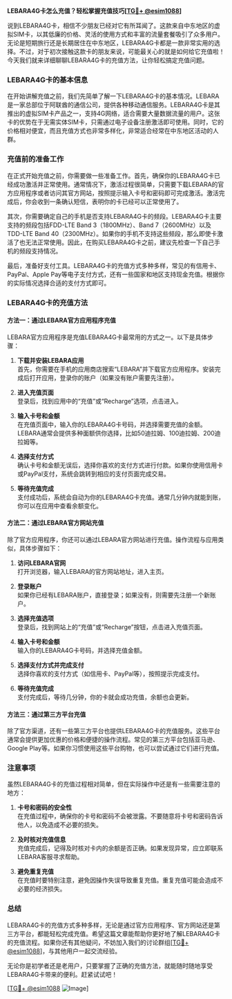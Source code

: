 **LEBARA4G卡怎么充值？轻松掌握充值技巧[[TG💪+ @esim1088](https://t.me/s/esim1088)]**

说到LEBARA4G卡，相信不少朋友已经对它有所耳闻了。这款来自中东地区的虚拟SIM卡，以其低廉的价格、灵活的使用方式和丰富的流量套餐吸引了众多用户。无论是短期旅行还是长期居住在中东地区，LEBARA4G卡都是一款非常实用的选择。不过，对于初次接触这款卡的朋友来说，可能最关心的就是如何给它充值啦！今天我们就来详细聊聊LEBARA4G卡的充值方法，让你轻松搞定充值问题。

### LEBARA4G卡的基本信息

在开始讲解充值之前，我们先简单了解一下LEBARA4G卡的基本情况。LEBARA是一家总部位于阿联酋的通信公司，提供各种移动通信服务。LEBARA4G卡是其推出的虚拟SIM卡产品之一，支持4G网络，适合需要大量数据流量的用户。这张卡的优势在于无需实体SIM卡，只需通过电子设备注册激活即可使用。同时，它的价格相对便宜，而且充值方式也非常多样化，非常适合经常在中东地区活动的人群。

### 充值前的准备工作

在正式开始充值之前，你需要做一些准备工作。首先，确保你的LEBARA4G卡已经成功激活并正常使用。通常情况下，激活过程很简单，只需要下载LEBARA的官方应用程序或者访问其官方网站，按照提示输入卡号和密码即可完成激活。激活完成后，你会收到一条确认短信，表明你的卡已经可以正常使用了。

其次，你需要确定自己的手机是否支持LEBARA4G卡的频段。LEBARA4G卡主要支持的频段包括FDD-LTE Band 3（1800MHz）、Band 7（2600MHz）以及TDD-LTE Band 40（2300MHz）。如果你的手机不支持这些频段，那么即使卡激活了也无法正常使用。因此，在购买LEBARA4G卡之前，建议先检查一下自己手机的频段支持情况。

最后，准备好支付工具。LEBARA4G卡的充值方式多种多样，常见的有信用卡、PayPal、Apple Pay等电子支付方式，还有一些国家和地区支持现金充值。根据你的实际情况选择合适的支付方式即可。

### LEBARA4G卡的充值方法

#### 方法一：通过LEBARA官方应用程序充值

LEBARA官方应用程序是充值LEBARA4G卡最常用的方式之一。以下是具体步骤：

1. **下载并安装LEBARA应用**  
   首先，你需要在手机的应用商店搜索“LEBARA”并下载官方应用程序。安装完成后打开应用，登录你的账户（如果没有账户需要先注册）。

2. **进入充值页面**  
   登录后，找到应用中的“充值”或“Recharge”选项，点击进入。

3. **输入卡号和金额**  
   在充值页面中，输入你的LEBARA4G卡号码，并选择需要充值的金额。LEBARA通常会提供多种面额供你选择，比如50迪拉姆、100迪拉姆、200迪拉姆等。

4. **选择支付方式**  
   确认卡号和金额无误后，选择你喜欢的支付方式进行付款。如果你使用信用卡或PayPal支付，系统会跳转到相应的支付页面完成交易。

5. **等待充值完成**  
   支付成功后，系统会自动为你的LEBARA4G卡充值。通常几分钟内就能到账，你可以在应用中查看余额变化。

#### 方法二：通过LEBARA官方网站充值

除了官方应用程序，你还可以通过LEBARA官方网站进行充值。操作流程与应用类似，具体步骤如下：

1. **访问LEBARA官网**  
   打开浏览器，输入LEBARA的官方网站地址，进入主页。

2. **登录账户**  
   如果你已经有LEBARA账户，直接登录；如果没有，则需要先注册一个新账户。

3. **选择充值选项**  
   登录后，找到网站上的“充值”或“Recharge”按钮，点击进入充值页面。

4. **输入卡号和金额**  
   输入你的LEBARA4G卡号码，并选择充值金额。

5. **选择支付方式并完成支付**  
   选择你喜欢的支付方式（如信用卡、PayPal等），按照提示完成支付。

6. **等待充值完成**  
   支付完成后，等待几分钟，你的卡就会成功充值，余额也会更新。

#### 方法三：通过第三方平台充值

除了官方渠道，还有一些第三方平台也提供LEBARA4G卡的充值服务。这些平台通常会提供更加优惠的价格和便捷的操作流程。常见的第三方平台包括亚马逊、Google Play等。如果你习惯使用这些平台购物，也可以尝试通过它们进行充值。

### 注意事项

虽然LEBARA4G卡的充值过程相对简单，但在实际操作中还是有一些需要注意的地方：

1. **卡号和密码的安全性**  
   在充值过程中，确保你的卡号和密码不会被泄露。不要随意将卡号和密码告诉他人，以免造成不必要的损失。

2. **及时核对充值信息**  
   充值完成后，记得及时核对卡内的余额是否正确。如果发现异常，应立即联系LEBARA客服寻求帮助。

3. **避免重复充值**  
   在充值时要特别注意，避免因操作失误导致重复充值。重复充值可能会造成不必要的经济损失。

### 总结

LEBARA4G卡的充值方式多种多样，无论是通过官方应用程序、官方网站还是第三方平台，都能轻松完成充值。希望这篇文章能帮助你更好地了解LEBARA4G卡的充值流程。如果你还有其他疑问，不妨加入我们的讨论群组[[TG💪+ @esim1088](https://t.me/s/esim1088)]，与其他用户一起交流经验。

无论你是初学者还是老用户，只要掌握了正确的充值方法，就能随时随地享受LEBARA4G卡带来的便利。赶紧试试吧！

[[TG💪+ @esim1088](https://t.me/s/esim1088) ![Image](https://i.postimg.cc/4NQfJmqS/Snipaste-2025-05-13-00-14-12.png)]